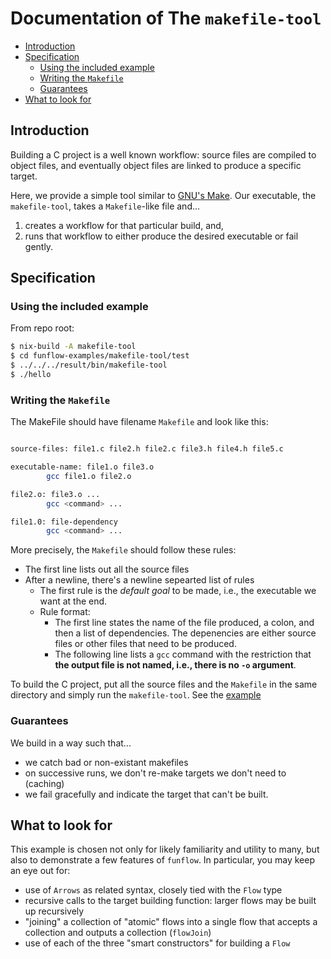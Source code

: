 # Documentation of The `makefile-tool`

<!-- toc -->

- [Introduction](#introduction)
- [Specification](#specification)
  * [Using the included example](#using-the-included-example)
  * [Writing the `Makefile`](#writing-the-makefile)
  * [Guarantees](#guarantees)
- [What to look for](#what-to-look-for)

<!-- tocstop -->

## Introduction

Building a C project is a well known workflow: source files are compiled to 
object files, and eventually object files are linked to produce a specific 
target.

Here, we provide a simple tool similar to 
[GNU's Make](https://www.gnu.org/software/make/).
Our executable, the `makefile-tool`, takes a `Makefile`-like file
and...
1. creates a workflow for that particular build, and,
2. runs that workflow to either produce the desired executable or 
   fail gently.


## Specification

### Using the included example
From repo root:
```bash
$ nix-build -A makefile-tool
$ cd funflow-examples/makefile-tool/test
$ ../../../result/bin/makefile-tool
$ ./hello
```

### Writing the `Makefile`

The MakeFile should have filename `Makefile` 
and look like this:

```bash

source-files: file1.c file2.h file2.c file3.h file4.h file5.c

executable-name: file1.o file3.o
        gcc file1.o file2.o

file2.o: file3.o ...
        gcc <command> ...

file1.0: file-dependency
        gcc <command> ...

```

More precisely, the `Makefile` should follow these rules:

 * The first line lists out all the source files
 * After a newline, there's a newline sepearted list of rules
   * The first rule is the *default goal* to be made, i.e., the 
     executable we want at the end.
   * Rule format:
     - The first line states the name of the file produced, a colon, 
       and then a list of dependencies. The depenencies are either 
       source files or other files that need to be produced.
     - The following line lists a `gcc` command with the restriction that 
       **the output file is not named, i.e., there is no `-o` argument**.

To build the C project, put all the source files 
and the `Makefile` in the same directory and 
simply run the `makefile-tool`. See the [example](#example)

### Guarantees

We build in a way such that...

 * we catch bad or non-existant makefiles
 * on successive runs, we don't re-make 
   targets we don't need to (caching)
 * we fail gracefully and indicate the target 
   that can't be built.


## What to look for
This example is chosen not only for likely familiarity and utility to many, but 
also to demonstrate a few features of `funflow`. In particular, you may keep an eye 
out for:

 * use of `Arrows` as related syntax, closely tied with the `Flow` type
 * recursive calls to the target building function: larger flows may be built up recursively
 * "joining" a collection of "atomic" flows into a single flow that accepts a collection and outputs a collection (`flowJoin`)
 * use of each of the three "smart constructors" for building a `Flow`
